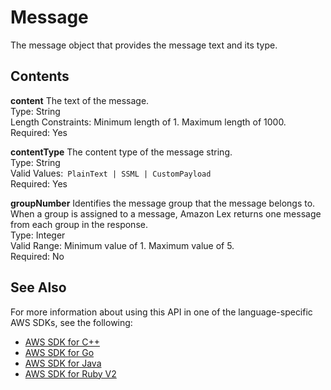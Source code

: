 # Message<a name="API_Message"></a>

The message object that provides the message text and its type\.

## Contents<a name="API_Message_Contents"></a>

 **content**   <a name="lex-Type-Message-content"></a>
The text of the message\.  
Type: String  
Length Constraints: Minimum length of 1\. Maximum length of 1000\.  
Required: Yes

 **contentType**   <a name="lex-Type-Message-contentType"></a>
The content type of the message string\.  
Type: String  
Valid Values:` PlainText | SSML | CustomPayload`   
Required: Yes

 **groupNumber**   <a name="lex-Type-Message-groupNumber"></a>
Identifies the message group that the message belongs to\. When a group is assigned to a message, Amazon Lex returns one message from each group in the response\.  
Type: Integer  
Valid Range: Minimum value of 1\. Maximum value of 5\.  
Required: No

## See Also<a name="API_Message_SeeAlso"></a>

For more information about using this API in one of the language\-specific AWS SDKs, see the following:
+  [AWS SDK for C\+\+](https://docs.aws.amazon.com/goto/SdkForCpp/lex-models-2017-04-19/Message) 
+  [AWS SDK for Go](https://docs.aws.amazon.com/goto/SdkForGoV1/lex-models-2017-04-19/Message) 
+  [AWS SDK for Java](https://docs.aws.amazon.com/goto/SdkForJava/lex-models-2017-04-19/Message) 
+  [AWS SDK for Ruby V2](https://docs.aws.amazon.com/goto/SdkForRubyV2/lex-models-2017-04-19/Message) 